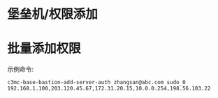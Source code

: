 # 堡垒机/权限添加

# 批量添加权限

示例命令:

```shell
c3mc-base-bastion-add-server-auth zhangsan@abc.com sudo_0 192.168.1.100,203.120.45.67,172.31.20.15,10.0.0.254,198.56.103.22
```

